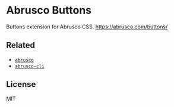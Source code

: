 # Abrusco Buttons

Buttons extension for Abrusco CSS. <https://abrusco.com/buttons/>

## Related

- [`abrusco`](https://github.com/lemmon/abrusco)
- [`abrusco-cli`](https://github.com/lemmon/abrusco-cli)

## License

MIT
